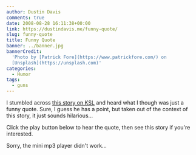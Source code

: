 ```yaml
---
author: Dustin Davis
comments: true
date: 2008-08-28 16:11:38+00:00
link: https://dustindavis.me/funny-quote/
slug: funny-quote
title: Funny Quote
banner: ../banner.jpg
bannerCredit:
  'Photo by [Patrick Fore](https://www.patrickfore.com/) on
  [Unsplash](https://unsplash.com)'
categories:
  - Humor
tags:
  - guns
---
```


I stumbled across
[this story on KSL](http://www.ksl.com/index.php?nid=148&sid=4120128) and heard
what I though was just a funny quote. Sure, I guess he has a point, but taken
out of the context of this story, it just sounds hilarious...

Click the play button below to hear the quote, then see this story if you're
interested.

Sorry, the mini mp3 player didn't work...
